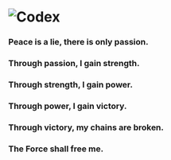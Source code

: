 # ![Codex](https://i.pinimg.com/originals/a9/ef/d3/a9efd30899094b85aa4d6298b93b555f.png?raw=true)

### Peace is a lie, there is only passion.
### Through passion, I gain strength.
### Through strength, I gain power.
### Through power, I gain victory.
### Through victory, my chains are broken.
### The Force shall free me.